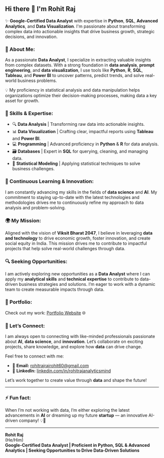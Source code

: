 ## Hi there 👋 I'm **Rohit Raj**  

✨ **Google-Certified Data Analyst** with expertise in **Python**, **SQL**, **Advanced Analytics**, and **Data Visualization**. I'm passionate about transforming complex data into actionable insights that drive business growth, strategic decisions, and innovation.

### 🚀 About Me:
As a passionate **Data Analyst**, I specialize in extracting valuable insights from complex datasets. With a strong foundation in **data analysis**, **prompt engineering**, and **data visualization**, I use tools like **Python**, **R**, **SQL**, **Tableau**, and **Power BI** to uncover patterns, predict trends, and solve real-world business problems.  

💡 My proficiency in statistical analysis and data manipulation helps organizations optimize their decision-making processes, making data a key asset for growth.

### 🎯 Skills & Expertise:
- 🔍 **Data Analysis** | Transforming raw data into actionable insights.
- 📊 **Data Visualization** | Crafting clear, impactful reports using **Tableau** and **Power BI**.
- 💻 **Programming** | Advanced proficiency in **Python** & **R** for data analysis.
- 🗃️ **Databases** | Expert in **SQL** for querying, cleaning, and managing data.
- 📐 **Statistical Modeling** | Applying statistical techniques to solve business challenges.

### 🌱 Continuous Learning & Innovation:
I am constantly advancing my skills in the fields of **data science** and **AI**. My commitment to staying up-to-date with the latest technologies and methodologies drives me to continuously refine my approach to data analysis and problem-solving. 

### 🌍 My Mission:
Aligned with the vision of **Viksit Bharat 2047**, I believe in leveraging **data and technology** to drive economic growth, foster innovation, and create social equity in India. This mission drives me to contribute to impactful projects that help solve real-world challenges through data.

### 🔍 Seeking Opportunities:
I am actively exploring new opportunities as a **Data Analyst** where I can apply my **analytical skills** and **technical expertise** to contribute to data-driven business strategies and solutions. I’m eager to work with a dynamic team to create measurable impacts through data.

### 💼 Portfolio:
Check out my work: [Portfolio Website](https://rohitra200.github.io/rohitraj.github.io/) 🌐

### 🤝 Let’s Connect:
I am always open to connecting with like-minded professionals passionate about **AI**, **data science**, and **innovation**. Let’s collaborate on exciting projects, share knowledge, and explore how **data** can drive change.

Feel free to connect with me:
- 📧 **Email:** [rohitrajrajrohit60@gmail.com](mailto:rohitrajrajrohit60@gmail.com)
- 🔗 **LinkedIn:** [linkedin.com/in/rohitrajanalyticsmind](https://www.linkedin.com/in/rohitrajanalyticsmind/)  

Let’s work together to create value through **data** and shape the future!

---

### ⚡ Fun fact:
When I’m not working with data, I’m either exploring the latest advancements in **AI** or dreaming up my future **startup** — an innovative AI-driven company! 💡🚀

---  
**Rohit Raj**  
(He/Him)  
**Google-Certified Data Analyst | Proficient in Python, SQL & Advanced Analytics | Seeking Opportunities to Drive Data-Driven Solutions**

